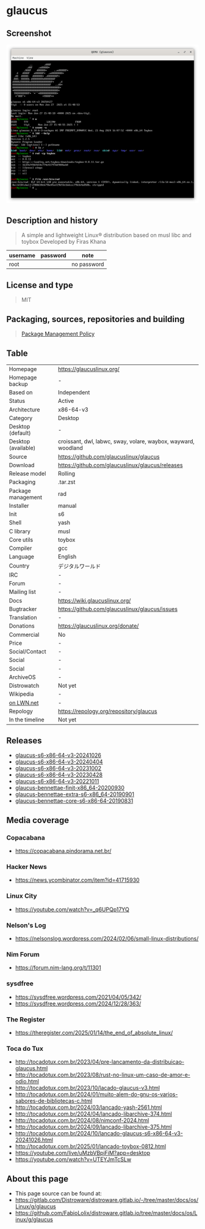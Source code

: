 # glaucus

## Screenshot
![simple](https://raw.githubusercontent.com/glaucuslinux/screenshots/refs/heads/main/simple.png)

## Description and history
> A simple and lightweight Linux® distribution based on musl libc and toybox
> Developed by Firas Khana

| username | password | note |
|----------|----------|--|
| root |  | no password |

## License and type
> MIT

## Packaging, sources, repositories and building
> [Package Management Policy](https://wiki.glaucuslinux.org/package-management/)

## Table
|                       |  |
|-----------------------|--|
| Homepage              | <https://glaucuslinux.org/> |
| Homepage backup       | - |
| Based on              | Independent |
| Status                | Active |
| Architecture          | x86-64-v3 |
| Category              | Desktop |
| Desktop (default)     | - |
| Desktop (available)   | croissant, dwl, labwc, sway, volare, waybox, wayward, woodland |
| Source                | <https://github.com/glaucuslinux/glaucus> |
| Download              | <https://github.com/glaucuslinux/glaucus/releases> |
| Release model         | Rolling |
| Packaging             | .tar.zst |
| Package management    | rad |
| Installer             | manual |
| Init                  | s6 |
| Shell                 | yash |
| C library             | musl |
| Core utils            | toybox |
| Compiler              | gcc |
| Language              | English |
| Country               | デジタルワールド |
| IRC                   | - |
| Forum                 | - |
| Mailing list          | - |
| Docs                  | <https://wiki.glaucuslinux.org/> |
| Bugtracker            | <https://github.com/glaucuslinux/glaucus/issues> |
| Translation           | - |
| Donations             | https://glaucuslinux.org/donate/ |
| Commercial            | No |
| Price                 | - |
| Social/Contact        | - |
| Social                | - |
| Social                | - |
| ArchiveOS             | - |
| Distrowatch           | Not yet |
| Wikipedia             | - |
| [on LWN.net](https://lwn.net/Distributions/) | - |
| Repology              | <https://repology.org/repository/glaucus> |
| In the timeline       | Not yet |

## Releases
- [glaucus-s6-x86-64-v3-20241026](https://github.com/glaucuslinux/glaucus/releases/tag/20241026)
- [glaucus-s6-x86-64-v3-20240404](https://github.com/glaucuslinux/glaucus/releases/tag/20240404)
- [glaucus-s6-x86-64-v3-20231002](https://github.com/glaucuslinux/glaucus/releases/tag/20231002)
- [glaucus-s6-x86-64-v3-20230428](https://github.com/glaucuslinux/glaucus/releases/tag/28042023)
- [glaucus-s6-x86-64-v3-20221011](https://github.com/glaucuslinux/glaucus/releases/tag/11102022)
- [glaucus-bennettae-finit-x86_64-20200930](https://github.com/glaucuslinux/glaucus/releases/tag/30092020)
- [glaucus-bennettae-extra-s6-x86_64-20190901](https://github.com/glaucuslinux/glaucus/releases/tag/01092019)
- [glaucus-bennettae-core-s6-x86-64-20190831](https://github.com/glaucuslinux/glaucus/releases/tag/31082019)

## Media coverage
### Copacabana
- <https://copacabana.pindorama.net.br/>
### Hacker News
- <https://news.ycombinator.com/item?id=41715930>
### Linux City
- <https://youtube.com/watch?v=_q6UPQp17YQ>
### Nelson's Log
- <https://nelsonslog.wordpress.com/2024/02/06/small-linux-distributions/>
### Nim Forum
- <https://forum.nim-lang.org/t/11301>
### sysdfree
- <https://sysdfree.wordpress.com/2021/04/05/342/>
- <https://sysdfree.wordpress.com/2024/12/28/363/>
### The Register
- <https://theregister.com/2025/01/14/the_end_of_absolute_linux/>
### Toca do Tux
- <http://tocadotux.com.br/2023/04/pre-lancamento-da-distribuicao-glaucus.html>
- <http://tocadotux.com.br/2023/08/rust-no-linux-um-caso-de-amor-e-odio.html>
- <http://tocadotux.com.br/2023/10/lacado-glaucus-v3.html>
- <http://tocadotux.com.br/2024/01/muito-alem-do-gnu-os-varios-sabores-de-bibliotecas-c.html>
- <http://tocadotux.com.br/2024/03/lancado-yash-2561.html>
- <http://tocadotux.com.br/2024/04/lancado-libarchive-374.html>
- <http://tocadotux.com.br/2024/08/nimconf-2024.html>
- <http://tocadotux.com.br/2024/09/lancado-libarchive-375.html>
- <http://tocadotux.com.br/2024/10/lancado-glaucus-s6-x86-64-v3-20241026.html>
- <http://tocadotux.com.br/2025/01/lancado-toybox-0812.html>
- <https://youtube.com/live/uMzbVBpjFiM?app=desktop>
- <https://youtube.com/watch?v=UTEYJmTcSLw>

## About this page
- This page source can be found at:
- <https://gitlab.com/Distroware/distroware.gitlab.io/-/tree/master/docs/os/Linux/g/glaucus>
- <https://github.com/FabioLolix/distroware.gitlab.io/tree/master/docs/os/Linux/g/glaucus>
